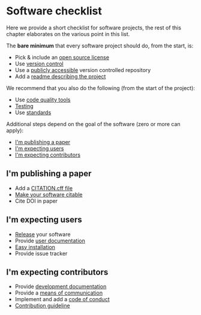 # Software checklist

Here we provide a short checklist for software projects, the rest of this chapter elaborates on the various point in this list.

The __bare minimum__ that every software project should do, from the start, is:

* Pick & include an [open source license](licensing.md)
* Use [version control](version_control.md)
* Use a [publicly accessible](version_control.md#repositories-should-be-public)
 version controlled repository
* Add a [readme describing the project](documentation.md#readme)

We recommend that you also do the following (from the start of the project):

* Use [code quality tools](code_quality.md)
* [Testing](testing.md)
* Use [standards](standards.md)

Additional steps depend on the goal of the software (zero or more can apply):

* [I'm publishing a paper](#im-publishing-a-paper)
* [I'm expecting users](#im-expecting-users)
* [I'm expecting contributors](#im-expecting-contributors)

## I'm publishing a paper

* Add a [CITATION.cff file](documentation.md#software-citation)
* [Make your software citable](../citable_software/making_software_citable.md)
* Cite DOI in paper 

## I'm expecting users

* [Release](releases.md) your software
* Provide [user documentation](documentation.md)
* [Easy installation](releases.md#one-command-install)
* Provide issue tracker

## I'm expecting contributors

* Provide [development documentation](documentation.md#source-code-documentation)
* Provide a [means of communication](communication.md#discussion-list)
* Implement and add a [code of conduct](documentation.md#code-of-conduct)
* [Contribution guideline](documentation.md#contribution-guidelines)
